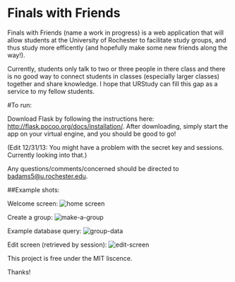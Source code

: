 Finals with Friends
==========

Finals with Friends (name a work in progress) is a web application that will allow students at the University of Rochester to facilitate 
study groups, and thus study more efficently (and hopefully make some new friends along the way!). 

Currently, students only talk to two or three people in there class and there is no good way to connect students in classes (especially larger classes) 
together and share knowledge. I hope that URStudy can fill this gap as a service to my fellow students.

#To run:

Download Flask by following the instructions here: http://flask.pocoo.org/docs/installation/. After downloading, simply start the app on your virtual engine, and you should be good to go! 

(Edit 12/31/13: You might have a problem with the secret key and sessions. Currently looking into that.)

Any questions/comments/concerned should be directed to badams5@u.rochester.edu.

##Example shots:

Welcome screen:
![home screen](https://raw.github.com/bramses/URStudying/master/urpics/Capture8.JPG)

Create a group:
![make-a-group](https://raw.github.com/bramses/URStudying/master/urpics/Capture6.JPG)

Example database query:
![group-data](https://raw.github.com/bramses/URStudying/master/urpics/Capture7.JPG)

Edit screen (retrieved by session):
![edit-screen](https://raw.github.com/bramses/URStudying/master/urpics/Capture9.JPG)




This project is free under the MIT liscence.

Thanks!
